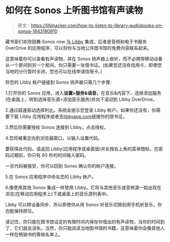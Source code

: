 # 如何在 Sonos 上听图书馆有声读物

> 原文：<https://lifehacker.com/how-to-listen-to-library-audiobooks-on-sonos-1843180910>

藏书家们欢欣鼓舞:Sonos now [与 Libby](https://www.theverge.com/2020/4/30/21242505/sonos-libby-overdrive-local-library-audiobooks-free) 集成，后者是音频和电子书服务 OverDrive 的应用程序，可以将你与当地公共图书馆的免费内容联系起来。



这意味着你可以查看有声读物，并在 Sonos 扬声器上收听，而不必携带移动设备从一个房间到另一个房间。你只需要一张借书证。(如果您还没有信用卡，即使您当地的分行暂时关闭，您也可以在线申请信用卡。)

将您的 Libby 帐户链接到 Sonos 扬声器只需几个步骤:

1.打开你的 Sonos 应用，进入**设置>服务&语音**。在音乐&内容下，选择添加服务(在桌面上，转到选择音乐源>添加音乐服务)并向下滚动到 Libby OverDrive。

2.通过超速驱动选择利比。系统会提示您登录 Libby 帐户。如果你还没有，你需要下载 Libby 应用程序或者去[libbyapp.com](https://libbyapp.com/)链接你的借书证。

3.然后你需要授权 Sonos 连接到 Libby。点击授权。

4.您将被重定向到浏览器窗口，以输入设置代码。

要获得此代码，请返回 Libby(应用程序或桌面版)并长按右上角的菜单图标。在密码过期前，你只有 60 秒的时间输入密码。

一旦代码被接受，你可以回到 Sonos 确认你的帐户连接。

5.在 Sonos 应用程序中命名您的 Libby 帐户。

6.像使用其他 Sonos 集成一样使用 Libby。它将与其他音乐或音频源一起出现在浏览(在移动应用程序上)下或桌面上的音乐源列表中。

Libby 可以跨设备同步，所以即使你从用 Sonos 听音乐切换到用手机听音乐，你也能保持原位。

请记住，你只能在图书馆设定的有限时间内保存你借出的有声读物，当你的时间到了，它们就会消失。当然，你只能阅读当地图书馆的书籍，这意味着你会像其他人一样在畅销书的等候名单上。